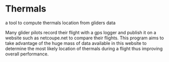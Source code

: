 # Thermals
a tool to compute thermals location from gliders data

Many glider pilots record their flight with a gps logger and publish it on a website such as netcoupe.net to compare their flights. This program aims to take advantage of the huge mass of data available in this website to determine the most likely location of thermals during a flight thus improving overall performance.
